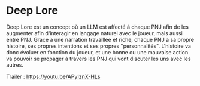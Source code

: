 # Deep Lore

Deep Lore est un concept où un LLM est affecté à chaque PNJ afin de les augmenter afin d'interagir en langage naturel avec le joueur, mais aussi entre PNJ. Grace à une narration travaillée et riche, chaque PNJ a sa propre histoire, ses propres intentions et ses propres "personnalités". L'histoire va donc évoluer en fonction du joueur, et une bonne ou une mauvaise action va pouvoir se propager à travers les PNJ qui vont discuter les uns avec les autres.

Trailer : https://youtu.be/APyIznX-HLs
